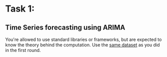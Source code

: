 # Task 1:

## Time Series forecasting using ARIMA

You're allowed to use standard libraries or frameworks, but are expected to know the theory behind the computation. Use the [same dataset](https://github.com/majimearun/covid-analysis/blob/main/data/country_confirmed.csv) as you did in the first round.

